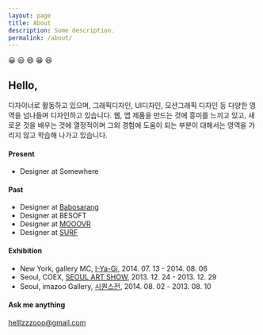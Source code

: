 ```yaml
---
layout: page
title: About
description: Some description.
permalink: /about/
---
```


<!-- <img itemprop="image" class="img-rounded" src="#" alt="jamy"> -->
😀 😃 😄 😁 😆
## Hello, 
디자이너로 활동하고 있으며, 그래픽디자인, UI디자인, 모션그래픽 디자인 등 다양한 영역을 넘나들며 디자인하고 있습니다. 웹, 앱 제품을 만드는 것에 흥미를 느끼고 있고, 새로운 것을 배우는 것에 열정적이며 그외 경험에 도움이 되는 부분이 대해서는 영역을 가리지 않고 학습해 나가고 있습니다. 


#### Present 
- Designer at Somewhere

#### Past
- Designer at [Babosarang](http://www.babosarang.co.kr/)
- Designer at BESOFT
- Designer at [MOOOVR](http://mooovr.com/)
- Designer at [SURF](https://play.google.com/store/apps/developer?id=SURF+Inc.)


#### Exhibition
- New York, gallery MC, [I-Ya-Gi](http://www.gallerymc.org/h/i-ya-gi-that-connote-you-and-me/), 2014. 07. 13 - 2014. 08. 06
- Seoul, COEX, [SEOUL ART SHOW](http://seoulartshow.com/n_sub02/2014_02_01.php), 2013. 12. 24 - 2013. 12. 29
- Seoul, imazoo Gallery, [시퀀스전](http://www.imazoo.com/index.htm), 2014. 08. 02 - 2013. 08. 10


#### Ask me anything
helllzzzooo@gmail.com
